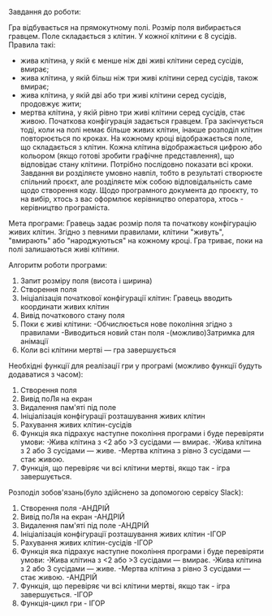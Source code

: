 Завдання до роботи:

Гра відбувається на прямокутному полі. Розмір поля вибирається гравцем. Поле складається з клітин. У кожної клітини є 8 сусідів. Правила такі:
- жива клітина, у якій є менше ніж дві живі клітини серед сусідів, вмирає;
- жива клітина, у якій більш ніж три живі клітини серед сусідів, також вмирає;
- жива клітина, у якій дві або три живі клітини серед сусідів, продовжує жити;
- мертва клітина, у якій рівно три живі клітини серед сусідів, стає живою.
Початкова конфігурація задається гравцем. Гра закінчується тоді, коли на полі немає більше живих клітин, інакше розподіл клітин повторюється по кроках.
На кожному кроці відображається поле, що складається з клітин. Кожна клітина відображається цифрою або кольором (якщо готові зробити графічне представлення), що відповідає стану клітини. Потрібно послідовно показати всі кроки.
Завдання ви розділяєте умовно навпіл, тобто в результаті створюєте спільний проєкт, але розділяєте між собою відповідальність саме щодо створення коду.
Щодо програмного документа до проєкту, то на вибір, хтось з вас оформлює керівництво оператора, хтось - керівництво програміста.

Мета програми: Гравець задає розмір поля та початкову конфігурацію живих клітин. Згідно з певними правилами, клітини "живуть", "вмирають" або "народжуються" на кожному кроці. Гра триває, поки на полі залишаються живі клітини.

Алгоритм роботи програми:
1. Запит розміру поля (висота і ширина)
2. Створення поля
3. Ініціалізація початкової конфігурації клітин:
  Гравець вводить координати живих клітин
4. Вивід початкового стану поля
5. Поки є живі клітини:
-Обчислюється нове покоління згідно з правилами
-Виводиться новий стан поля
-(можливо)Затримка для анімації
6. Коли всі клітини мертві — гра завершується

Необхідні функції для реалізації гри у програмі (можливо функції будуть додаватися з часом):
1. Створення поля
2. Вивід поЛя на екран
3. Видалення пам'яті під поле
4. Ініціалізація конфігурації розташування живих клітин
5. Рахування живих клітин-сусідів
6. Функція яка підрахує наступне покоління програми і буде перевіряти умови:
-Жива клітина з <2 або >3 сусідами — вмирає.
-Жива клітина з 2 або 3 сусідами — живе.
-Мертва клітина з рівно 3 сусідами — стає живою.
7. Функція, що перевіряє чи всі клітини мертві, якщо так - ігра завершується.

Розподіл зобов'язань(було здійснено за допомогою сервісу Slack):
1. Створення поля -АНДРІЙ
2. Вивід поЛя на екран -АНДРІЙ
3. Видалення пам'яті під поле -АНДРІЙ 
4. Ініціалізація конфігурації розташування живих клітин -ІГОР
5. Рахування живих клітин-сусідів -ІГОР
6. Функція яка підрахує наступне покоління програми і буде перевіряти умови: 
-Жива клітина з <2 або >3 сусідами — вмирає.
-Жива клітина з 2 або 3 сусідами — живе.
-Мертва клітина з рівно 3 сусідами — стає живою. -АНДРІЙ
7. Функція, що перевіряє чи всі клітини мертві, якщо так - ігра завершується. 
-ІГОР
8. Функція-цикл гри - ІГОР